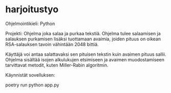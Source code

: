 # harjoitustyo

Ohjelmointikieli: Python

Projekti: Ohjelma joka salaa ja purkaa tekstiä. Ohjelma tulee salaamisen ja salauksen purkamisen lisäksi tuottamaan avaimia, joiden pituus on oikean RSA-salauksen tavoin vähintään 2048 bittiä. 

Käyttäjä voi antaa salattavaksi sen pituisen tekstin kuin avaimen pituus sallii. Ohjelma sisältää isojen alkulukujen etsimiseen ja avaimen muodostamiseen tarvittavat metodit, kuten Miller-Rabin algoritmin. 

Käynnistät sovelluksen: 

poetry run python app.py


